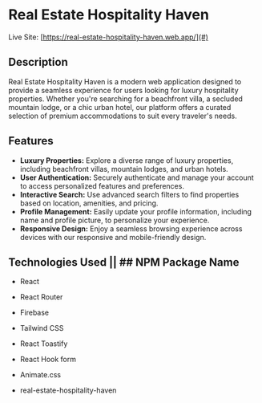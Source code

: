 # Real Estate Hospitality Haven

Live Site: [https://real-estate-hospitality-haven.web.app/](#)

## Description

Real Estate Hospitality Haven is a modern web application designed to provide a seamless experience for users looking for luxury hospitality properties. Whether you're searching for a beachfront villa, a secluded mountain lodge, or a chic urban hotel, our platform offers a curated selection of premium accommodations to suit every traveler's needs.

## Features

- **Luxury Properties:** Explore a diverse range of luxury properties, including beachfront villas, mountain lodges, and urban hotels.
- **User Authentication:** Securely authenticate and manage your account to access personalized features and preferences.
- **Interactive Search:** Use advanced search filters to find properties based on location, amenities, and pricing.
- **Profile Management:** Easily update your profile information, including name and profile picture, to personalize your experience.
- **Responsive Design:** Enjoy a seamless browsing experience across devices with our responsive and mobile-friendly design.

## Technologies Used || ## NPM Package Name

- React
- React Router
- Firebase
- Tailwind CSS
- React Toastify
- React Hook form
- Animate.css





- real-estate-hospitality-haven

